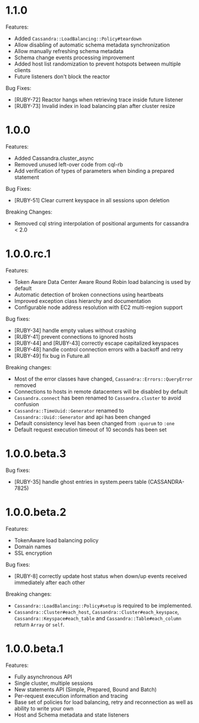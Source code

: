 # 1.1.0

Features:

* Added `Cassandra::LoadBalancing::Policy#teardown`
* Allow disabling of automatic schema metadata synchronization
* Allow manually refreshing schema metadata
* Schema change events processing improvement
* Added host list randomization to prevent hotspots between multiple clients
* Future listeners don't block the reactor

Bug Fixes:

* [RUBY-72] Reactor hangs when retrieving trace inside future listener
* [RUBY-73] Invalid index in load balancing plan after cluster resize

# 1.0.0

Features:

* Added Cassandra.cluster_async
* Removed unused left-over code from cql-rb
* Add verification of types of parameters when binding a prepared statement

Bug Fixes:

* [RUBY-51] Clear current keyspace in all sessions upon deletion

Breaking Changes:

* Removed cql string interpolation of positional arguments for cassandra < 2.0

# 1.0.0.rc.1

Features:

* Token Aware Data Center Aware Round Robin load balancing is used by default
* Automatic detection of broken connections using heartbeats
* Improved exception class hierarchy and documentation
* Configurable node address resolution with EC2 multi-region support

Bug fixes:

* [RUBY-34] handle empty values without crashing
* [RUBY-41] prevent connections to ignored hosts
* [RUBY-44] and [RUBY-43] correctly escape capitalized keyspaces
* [RUBY-48] handle control connection errors with a backoff and retry
* [RUBY-49] fix bug in Future.all

Breaking changes:

* Most of the error classes have changed, `Cassandra::Errors::QueryError` removed
* Connections to hosts in remote datacenters will be disabled by default
* `Cassandra.connect` has been renamed to `Cassandra.cluster` to avoid confusion
* `Cassandra::TimeUuid::Generator` renamed to `Cassandra::Uuid::Generator` and api has been changed
* Default consistency level has been changed from `:quorum` to `:one`
* Default request execution timeout of 10 seconds has been set

# 1.0.0.beta.3

Bug fixes:

* [RUBY-35] handle ghost entries in system.peers table (CASSANDRA-7825)

# 1.0.0.beta.2

Features:

* TokenAware load balancing policy
* Domain names
* SSL encryption

Bug fixes:

* [RUBY-8] correctly update host status when down/up events received immediately after each other

Breaking changes:

* `Cassandra::LoadBalancing::Policy#setup` is required to be implemented.
* `Cassandra::Cluster#each_host`, `Cassandra::Cluster#each_keyspace`, `Cassandra::Keyspace#each_table` and `Cassandra::Table#each_column` return `Array` or `self`.

# 1.0.0.beta.1

Features:

* Fully asynchronous API
* Single cluster, multiple sessions
* New statements API (Simple, Prepared, Bound and Batch)
* Per-request execution information and tracing
* Base set of policies for load balancing, retry and reconnection as well as ability to write your own
* Host and Schema metadata and state listeners
